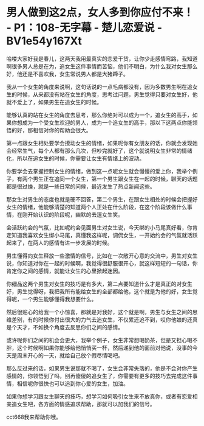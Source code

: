 # 男人做到这2点，女人多到你应付不来！ - P1：108-无字幕 - 楚儿恋爱说 - BV1e54y167Xt

哈喽大家好我是春儿，这两天我用最真实的恋爱干货，让你少走感情弯路，我知道啊很多男人总是在为，追女生这件事情而苦恼，他们不明白，为什么我对女生那么好，他还是不喜欢我，女生常说男人都是大猪蹄子。

我从一个女生的角度来说啊，这句话说的一点毛病都没有，因为多数男生啊在追女生的时候，从来都没有站在女生的角度，思考过问题，男生觉得只要对女生好，他就不爱上了，如果男生在追女生的时候。

能够认真的站在女生的角度去思考，那么你绝对可以成为一个，追女生的高手，如果你想成为一个受女生欢迎的男人，成为一个追女生的高手，那以下这两点你能领悟的好，那相信对你的帮助会很大。

第一点跟女生相处要学会撩动女生的情绪，如果呢你有女朋友的话，你就会发现她会经常生气，每个人都有那么几次，但吵完就好了，这个就说明女生非常的情绪化，所以在追女生的时候，你需要让女生有情绪上的波动。

你要学会去掌握控制女生的情绪，做到这一点呢女生就会慢慢的爱上你，我举个例子，有两个男生正在追同一个女生，第一个男生跟女生在一起的时候，聊天的话题都是很过燥，就是一些日常的问候，最近发生了热点新闻这些。

那女生对男生的态度也就是硬不回答，第二个男生，在跟女生相处的时候会把握好女生的情绪，他能够清楚的知道两个人正处在什么阶段，在这个阶段该做什么事情，在刚开始认识的阶段呢，幽默的去逗女生笑。

会活跃约会的气氛，比如呢约会见面男生对女生说，今天绑的小马尾真好看，你肯定知道我喜欢女生绑小马尾，真懂我这样呢，调侃女生，一开始约会的气氛就活跃起来了，在两人的感情有进一步发展的时候。

男生懂得向女生释放一些激情的信号，比如在一次敞开心意的交流中，男生对女生说，你知道对你在一起的时候啊，我觉得很舒服很开心，就这样短短的一句话，你肯定你之间的感情，就能让女生的心里掀起迷因。

你细品这两个男生对女生的技巧是有多大，第二点要知道什么才是真正的对女生好，男生觉得呀，我把我所有能给女生的全部都给他，这个就是为他的好，女生觉得呢，一个男生能够懂得我想要什么。

然后很贴心的给我一个小惊喜，那就是对我好，这个就是啊，男生与女生之间的思维差别，有的时候你付出很大的力气去追女生，不仅累还追不到，哎你他娘的还真是个天才，不如换个角度去反思你们之间的感情。

或许呢你们之间的机会会更大，我举个例子，女生非常想喝奶茶，但是又担心喝不胖，这个时候啊如果你能够给他悄悄买一杯，然后递到他的面前对他说，没事的今天是周末开心的一天，就给自己放个假尽情喝吧。

那么反过来的话，如果男生说那就不喝了，女生会非常失落的，他是不会对你产生感情的，你领悟到了吗，别再傻傻的追女生了，你需要有更多的技巧去完成这件事情，相信呢你很快也可以追到你心爱的女生，加油。

如果你想学习跟女生聊天的技巧，想学习如何吸引女生来不放真你，或者有恋爱相亲追女生吧，各方面的情感追求帮助，那就可以加我们的信号。

cct668我来帮助你哦。